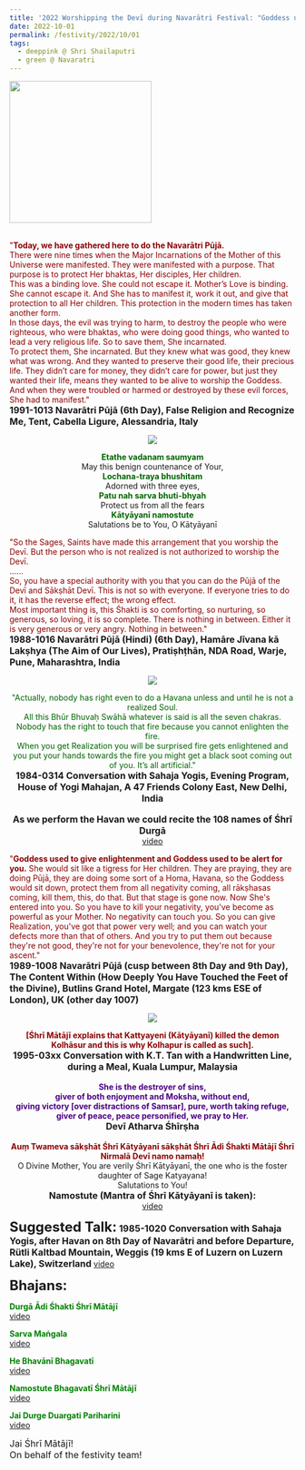 ```yaml
---
title: '2022 Worshipping the Devī during Navarātri Festival: "Goddess used to give enlightenment and Goddess used to be alert for you" '
date: 2022-10-01
permalink: /festivity/2022/10/01
tags:
  - deeppink @ Shri Shailaputri
  - green @ Navaratri
---
```


<div style="text-align: left"><img src="/images/image1.png" width="250" /></div><br>

<p>
<font color="DarkRed">"<b>Today, we have gathered here to do the Navarātri Pūjā.</b><br>
There were nine times when the Major Incarnations of the Mother of this Universe were manifested. They were manifested with a purpose. That purpose is to protect Her bhaktas, Her disciples, Her children.<br>
This was a binding love. She could not escape it. Mother’s Love is binding. She cannot escape it. And She has to manifest it, work it out, and give that protection to all Her children.
This protection in the modern times has taken another form.<br>
In those days, the evil was trying to harm, to destroy the people who were righteous, who were bhaktas, who were doing good things, who wanted to lead a very religious life. So to save them, She incarnated.<br>
To protect them, She incarnated. But they knew what was good, they knew what was wrong. And they wanted to preserve their good life, their precious life. They didn’t care for money, they didn’t care for power, but just they wanted their life, means they wanted to be alive to worship the Goddess. And when they were troubled or harmed or destroyed by these evil forces, She had to manifest."</font><br>
<font size="+0"><b>1991-1013 Navarātri Pūjā (6th Day), False Religion and Recognize Me, Tent, Cabella Ligure, Alessandria, Italy</b></font>
</p>

<div style="text-align: center"><img src="/images/image1037.png" /></div>

<p style="text-align:center;">
<font color="DarkGreen"><b>Etathe vadanam saumyam</b></font><br>
May this benign countenance of Your,<br>
<font color="DarkGreen"><b>Lochana-traya bhushitam</b></font><br>
Adorned with three eyes,<br>
<font color="DarkGreen"><b>Patu nah sarva bhuti-bhyah</b></font><br>
Protect us from all the fears<br>
<font color="DarkGreen"><b>Kātyāyanī namostute</b></font><br>
Salutations be to You, O Kātyāyanī<br>
</p>

<p>
<font color="DarkRed">"So the Sages, Saints have made this arrangement that you worship the Devī. But the person who is not realized is not authorized to worship the Devī.<br>
......<br>
So, you have a special authority with you that you can do the Pūjā of the Devī and Sākṣhāt Devī. This is not so with everyone. If everyone tries to do it, it has the reverse effect; the wrong effect.<br>
Most important thing is, this Śhakti is so comforting, so nurturing, so generous, so loving, it is so complete. There is nothing in between. Either it is very generous or very angry. Nothing in between."</font><br>
<font size="+0"><b>1988-1016 Navarātri Pūjā (Hindi) (6th Day), Hamāre Jīvana kā Lakṣhya (The Aim of Our Lives), Pratiṣhṭhān, NDA Road, Warje, Pune, Maharashtra, India</b></font>
</p>

<div style="text-align: center"><img src="/images/image1038.png" /></div>

<p style=" text-align:center;">
<font color="DarkGreen">"Actually, nobody has right even to do a Havana unless and until he is not a realized Soul.<br>
All this Bhūr Bhuvaḥ Swāhā whatever is said is all the seven chakras.<br>
Nobody has the right to touch that fire because you cannot enlighten the fire.<br>
When you get Realization you will be surprised fire gets enlightened and you put your hands towards the fire you might get a black soot coming out of you. It’s all artificial."</font><br>
<font size="+0"><b>1984-0314 Conversation with Sahaja Yogis, Evening Program, House of Yogi Mahajan, A 47 Friends Colony East, New Delhi, India</b></font><br>
<br>
<font size="+0"><b>As we perform the Havan we could recite the 108 names of Śhrī Durgā</b></font><br>
<a href="https://youtu.be/42XQqX3g96U">video</a>
</p>

<p>
<font color="DarkRed">"<b>Goddess used to give enlightenment and Goddess used to be alert for you.</b> She would sit like a tigress for Her children. They are praying, they are doing Pūjā, they are doing some sort of a Homa, Havana, so the Goddess would sit down, protect them from all negativity coming, all rākṣhasas coming, kill them, this, do that. But that stage is gone now. Now She's entered into you. So you have to kill your negativity, you've become as powerful as your Mother. No negativity can touch you. So you can give Realization, you've got that power very well; and you can watch your defects more than that of others. And you try to put them out because they're not good, they're not for your benevolence, they're not for your ascent."</font><br>
<font size="+0"><b>1989-1008 Navarātri Pūjā (cusp between 8th Day and 9th Day), The Content Within (How Deeply You Have Touched the Feet of the Divine), Butlins Grand Hotel, Margate (123 kms ESE of London), UK (other day 1007)</b></font>
</p>

<div style="text-align: center"><img src="/images/image1039.png" /></div>

<p style=" text-align:center;">
<font color="DarkRed"><b>[Śhrī Mātājī explains that Kattyayeni (Kātyāyanī) killed the demon Kolhāsur and this is why Kolhapur is called as such].</b></font><br>
<font size="+0"><b>1995-03xx Conversation with K.T. Tan with a Handwritten Line, during a Meal, Kuala Lumpur, Malaysia</b></font><br>
<br>
<font color="indigo"><b>She is the destroyer of sins,<br>
giver of both enjoyment and Moksha, without end,<br>
giving victory [over distractions of Samsar], pure, worth taking refuge,<br>
giver of peace, peace personified, we pray to Her.</b></font><br>
<font size="+0"><b>Devī Atharva Śhīrṣha</b></font><br>
<br>
<font color="DarkRed"><b>Auṃ Twameva sākṣhāt Śhrī Kātyāyanī sākṣhāt Śhrī Ādi Śhakti Mātājī Śhrī Nirmalā Devī namo namaḥ!</b></font><br>
O Divine Mother, You are verily Śhrī Kātyāyanī, the one who is the foster daughter of Sage Katyayana!<br>
Salutations to You!<br>
<font size="+0"><b>Namostute (Mantra of Śhrī Kātyāyanī is taken): </b></font><br>
<a href="">video</a>
</p>

<font size="+2"><b>Suggested Talk:</b></font> 
<font size="+0"><b>1985-1020 Conversation with Sahaja Yogis, after Havan on 8th Day of Navarātri and before Departure, Rütli Kaltbad Mountain, Weggis (19 kms E of Luzern on Luzern Lake), Switzerland</b></font>
<a href="https://vimeo.com/142435846"> video</a><br>

<font size="+2"><b>Bhajans:</b></font>

<p>
<font color="green"><b>Durgā Ādi Śhakti Śhrī Mātājī</b></font><br>
<a href="https://seven-teams.github.io/Videos_Links.html">video</a>
</p>

<p>
<font color="green"><b>Sarva Maṅgala</b></font><br>
<a href="https://seven-teams.github.io/Videos_Links.html">video</a>
</p>
 
<p>
<font color="green"><b>He Bhavānī Bhagavatī</b></font><br>
<a href="https://seven-teams.github.io/Videos_Links.html">video</a> 
</p>

<p>
<font color="green"><b>Namostute Bhagavatī Śhrī Mātājī</b></font><br>
<a href="https://seven-teams.github.io/Videos_Links.html">video</a>
</p>

<p>
<font color="green"><b>Jai Durge Duargati Pariharini</b></font><br>
<a href="https://youtu.be/F68hoY8ZhOI">video</a> 
</p>

<p>
<font size="+0">Jai Śhrī Mātājī!<br>
On behalf of the festivity team!</font>
</p>